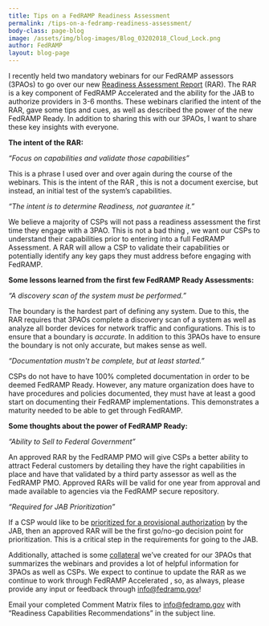 ```yaml
---
title: Tips on a FedRAMP Readiness Assessment
permalink: /tips-on-a-fedramp-readiness-assessment/
body-class: page-blog
image: /assets/img/blog-images/Blog_03202018_Cloud_Lock.png
author: FedRAMP
layout: blog-page
---
```


I recently held two mandatory webinars for our FedRAMP assessors (3PAOs) to go over our new [Readiness Assessment Report](https://www.fedramp.gov/assets/resources/templates/FedRAMP-Moderate-RAR-Template.docx) (RAR). The RAR is a key component of FedRAMP Accelerated and the ability for the JAB to authorize providers in 3-6 months. These webinars clarified the intent of the RAR, gave some tips and cues, as well as described the power of the new FedRAMP Ready. In addition to sharing this with our 3PAOs, I want to share these key insights with everyone.

**The intent of the RAR:**

*“Focus on capabilities and validate those capabilities”*

This is a phrase I used over and over again during the course of the webinars. This is the intent of the RAR , this is not a document exercise, but instead, an initial test of the system’s capabilities.

*“The intent is to determine Readiness, not guarantee it.”*

We believe a majority of CSPs will not pass a readiness assessment the first time they engage with a 3PAO. This is not a bad thing , we want our CSPs to understand their capabilities prior to entering into a full FedRAMP Assessment. A RAR will allow a CSP to validate their capabilities or potentially identify any key gaps they must address before engaging with FedRAMP.

**Some lessons learned from the first few FedRAMP Ready Assessments:**

*“A discovery scan of the system must be performed.”*

The boundary is the hardest part of defining any system. Due to this, the RAR requires that 3PAOs complete a discovery scan of a system as well as analyze all border devices for network traffic and configurations. This is to ensure that a boundary is _accurate_. In addition to this 3PAOs have to ensure the boundary is not only accurate, but makes sense as well.

*“Documentation mustn't be complete, but at least started.”*

CSPs do not have to have 100% completed documentation in order to be deemed FedRAMP Ready. However, any mature organization does have to have procedures and policies documented, they must have at least a good start on documenting their FedRAMP implementations. This demonstrates a maturity needed to be able to get through FedRAMP.

**Some thoughts about the power of FedRAMP Ready:**

_“Ability to Sell to Federal Government”_

An approved RAR by the FedRAMP PMO will give CSPs a better ability to attract Federal customers by detailing they have the right capabilities in place and have that validated by a third party assessor as well as the FedRAMP PMO. Approved RARs will be valid for one year from approval and made available to agencies via the FedRAMP secure repository.

_“Required for JAB Prioritization”_

If a CSP would like to be [prioritized for a provisional authorization](https://www.fedramp.gov/fedramp-jab-prioritization-help-us-shape-who-works-with-the-jab/) by the JAB, then an approved RAR will be the first go/no-go decision point for prioritization. This is a critical step in the requirements for going to the JAB.

Additionally, attached is some <a href="https://www.fedramp.gov/assets/resources/documents/3PAO_Readiness_Assessment_Report_Guide.pdf">collateral</a> we’ve created for our 3PAOs that summarizes the webinars and provides a lot of helpful information for 3PAOs as well as CSPs. We expect to continue to update the RAR as we continue to work through FedRAMP Accelerated , so, as always, please provide any input or feedback through [info@fedramp.gov](mailto:info@fedramp.gov)!

Email your completed Comment Matrix files to [info@fedramp.gov](http://info@fedramp.gov) with “Readiness Capabilities Recommendations” in the subject line.
